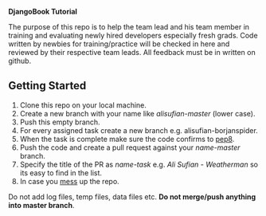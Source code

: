 **DjangoBook Tutorial**

The purpose of this repo is to help the team lead and his team member in training and evaluating newly hired developers especially fresh grads. Code written by newbies for training/practice will be checked in here and reviewed by their respective team leads. All feedback must be in written on github.

## Getting Started

1. Clone this repo on your local machine.
1. Create a new branch with your name like *alisufian-master* (lower case).
1. Push this empty branch.
1. For every assigned task create a new branch e.g. alisufian-borjanspider.
1. When the task is complete make sure the code confirms to [pep8](https://www.python.org/dev/peps/pep-0008/).
1. Push the code and create a pull request against your *name-master* branch.
1. Specify the title of the PR as *name-task* e.g. *Ali Sufian - Weatherman* so its easy to find in the list.
1. In case you [mess](http://ohshitgit.com/) up the repo.

Do not add log files, temp files, data files etc.
**Do not merge/push anything into master branch**.
